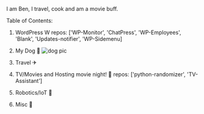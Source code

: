 I am Ben, I travel, cook and am a movie buff.

Table of Contents:
1. WordPress W
    repos: ['WP-Monitor', 'ChatPress', 'WP-Employees', 'Blank', 'Updates-notifier', 'WP-Sidemenu]
    
3. My Dog 🐶
![dog pic](/772x250.png)
5. Travel ✈

6. TV/Movies and Hosting movie night! 🎥
    repos: ['python-randomizer', 'TV-Assistant']

7. Robotics/IoT 🤖

8. Misc 💾
